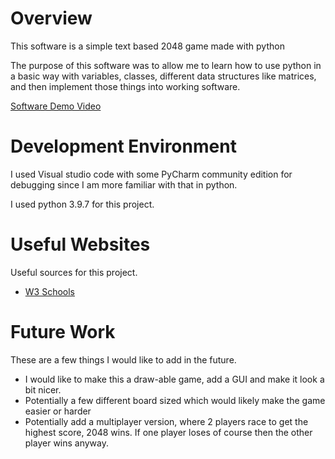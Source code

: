 # Overview

This software is a simple text based 2048 game made with python

The purpose of this software was to allow me to learn how to use python in a basic way with variables, classes, different data structures like matrices, and 
then implement those things into working software.

[Software Demo Video](http://youtube.link.goes.here)

# Development Environment

I used Visual studio code with some PyCharm community edition for debugging since I am more familiar with that in python.

I used python 3.9.7 for this project.

# Useful Websites

Useful sources for this project.
* [W3 Schools](https://www.w3schools.com/python/)

# Future Work

These are a few things I would like to add in the future.
* I would like to make this a draw-able game, add a GUI and make it look a bit nicer.
* Potentially a few different board sized which would likely make the game easier or harder
* Potentially add a multiplayer version, where 2 players race to get the highest score, 2048 wins. If one player loses of course then the other player wins anyway.